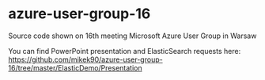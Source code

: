 # azure-user-group-16
Source code shown on 16th meeting Microsoft Azure User Group in Warsaw

You can find PowerPoint presentation and ElasticSearch requests here: https://github.com/mikek90/azure-user-group-16/tree/master/ElasticDemo/Presentation
